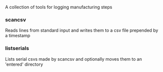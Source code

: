 A collection of tools for logging manufacturing steps

### scancsv
Reads lines from standard input and writes them to a csv file prepended by a timestamp

### listserials
Lists serial csvs made by scancsv and optionally moves them to an 'entered' directory
